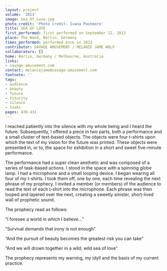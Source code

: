 ```yaml
---
layout: project
volume: '2013'
image: Sea_Of_Love.jpg
photo_credit: 'Photo credit: Ivana Pashmore'
title: SEA OF LOVE
first_performed: first performed on September 12, 2013
place: The Wand, Berlin, Germany
times_performed: performed once in 2013
contributor: SAVAGE AMUSEMENT / MELANIE JAME WOLF
collaborators: []
home: Berlin, Germany / Melbourne, Australia
links:
- savage-amusement.com
contact: melaniejame@savage-amusement.com
footnote: ''
tags:
- audience
- beauty
- future
- futurity
- silence
- tasks
pages: 430-431
---
```


I reached patiently into the silence with my whole being and I heard the future. Subsequently, I offered a piece in two parts, both a performance and a small cluster of text-based objects. The objects were four t-shirts upon which the text of my vision for the future was printed. These objects were presented in, or to, the space for exhibition in a short and sweet five-minute performance.

The performance had a super clean aesthetic and was composed of a series of task-based actions. I stood in the space with a spinning globe lamp. I had a microphone and a small looping device. I began wearing all four of my t-shirts. I took them off, one by one, each time revealing the next phrase of my prophecy. I invited a member (or members) of the audience to read the text of each t-shirt into the microphone. Each phrase was then looped and layered over the next, creating a sweetly sinister, short-lived wall of prophetic sound.

The prophecy read as follows:

“I foresee a world in which I believe…”

“Survival demands that irony is not enough”

“And the pursuit of beauty becomes the greatest risk you can take”

“And we will drown together in a wild, wild sea of love”

The prophecy represents my warning, my idyll and the basis of my current practice.
